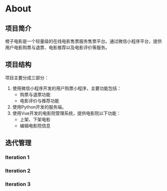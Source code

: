 # About

## 项目简介

橙子电影是一个轻量级的在线电影售票服务售票平台。通过微信小程序平台，提供用户电影购票与退票、电影推荐以及电影评价等服务。

## 项目结构

项目主要分成三部分：

1. 使用微信小程序开发的用户购票小程序，主要功能包括：
	+ 购票与退票功能
	+ 电影评价与推荐功能
2. 使用Python开发的服务端。
3. 使用Vue开发的电影院管理系统，提供电影院以下功能：
	+ 上架、下架电影
	+ 编辑电影院信息

## 迭代管理

### Iteration 1
### Iteration 2
### Iteration 3
